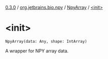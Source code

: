 [0.3.0](../../index.md) / [org.jetbrains.bio.npy](../index.md) / [NpyArray](index.md) / [&lt;init&gt;](.)

# &lt;init&gt;

`NpyArray(data: Any, shape: IntArray)`

A wrapper for NPY array data.

